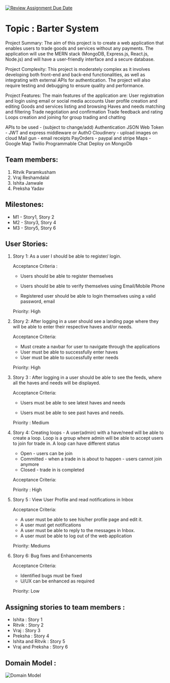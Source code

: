 [![Review Assignment Due Date](https://classroom.github.com/assets/deadline-readme-button-24ddc0f5d75046c5622901739e7c5dd533143b0c8e959d652212380cedb1ea36.svg)](https://classroom.github.com/a/0wrsx4Jb)
# Topic : Barter System
Project Summary:
The aim of this project is to create a web application that enables users to trade goods and services without any payments. The application will use the MERN stack (MongoDB, Express.js, React.js, Node.js) and will have a user-friendly interface and a secure database.

Project Complexity:
This project is moderately complex as it involves developing both front-end and back-end functionalities, as well as integrating with external APIs for authentication. The project will also require testing and debugging to ensure quality and performance.

Project Features:
The main features of the application are:
User registration and login using email or social media accounts
User profile creation and editing
Goods and services listing and browsing
Haves and needs matching and filtering
Trade negotiation and confirmation
Trade feedback and rating
Loops creation and joining for group trading and chatting

APIs to be used - (subject to change/add)
Authentication 
JSON Web Token - JWT and express middleware or AuthO
Cloudinery - upload images on cloud
Mail gun - email receipts
PayOrders - paypal and stripe
Maps - Google Map
Twilio Programmable Chat
Deploy on MongoDb


## Team members: 
1. Ritvik Paramkusham
2. Vraj Reshamdalal
3. Ishita Janwale
4. Preksha Yadav

## Milestones:
- M1 - Story1, Story 2
- M2 - Story3, Story 4
- M3 - Story5, Story 6


## User Stories:

1. Story 1: As a user I should be able to register/ login.

    Acceptance Criteria : 

    - Users should be able to register themselves 

    - Users should be able to verify themselves using Email/Mobile Phone

    - Registered user should be able to login themselves using a valid password, email 


    Priority: High

2. Story 2: After logging in a user should see a landing page where they will be able to  enter their respective  haves and/or needs.

    Acceptance Criteria:

    - Must create a navbar for user to navigate through the applications
    - User must be able to successfully enter haves
    - User must be able to successfully enter needs


    Priority: High

3. Story 3 : After logging in a user should be able to see the feeds, where all the haves and needs will be displayed.

    Acceptance Criteria:
    - Users must be able to see latest haves and needs

    - Users must be able to see past haves and needs.

    Priority : Medium

3. Story 4:
    Creating loops - 
    A user(admin) with a have/need will be able to create a loop. Loop is a group where admin will be able to accept users to join for trade in. A loop can have different status
    - Open - users can be join 
    - Committed - when a trade in is about to happen - users cannot join anymore
    - Closed - trade in is completed
    
    Acceptance Criteria:

    Priority : High


5. Story 5 : View User Profile and read notifications in Inbox

    Acceptance Criteria:
    - A user must be able to see his/her profile page and edit it.
    - A user must get notifications
    - A user must be able to reply to the messages in Inbox.
    - A user must be able to log out of the web application

    
    Priority: Mediums	


6. Story 6: Bug fixes and Enhancements

    Acceptance Criteria:
    - Identified bugs must be fixed
    - U/UX can be enhanced as required

    Priority: Low

## Assigning stories to team members :
- Ishita : Story 1
- Ritvik : Story 2
- Vraj : Story 3
- Preksha : Story 4
- Ishita and Ritvik : Story 5
- Vraj and Preksha : Story 6

## Domain Model :

![Domain Model](images/diagram-domain-driven.jpeg)
